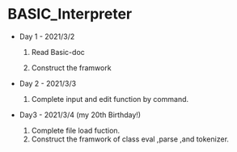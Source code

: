 # BASIC_Interpreter

* Day 1 - 2021/3/2
  1. Read Basic-doc

  2. Construct the framwork

* Day 2 - 2021/3/3
  1. Complete input and edit function by command.

* Day3 - 2021/3/4 (my 20th Birthday!)
  1. Complete file load fuction.
  2. Construct the framwork of class eval ,parse ,and tokenizer.